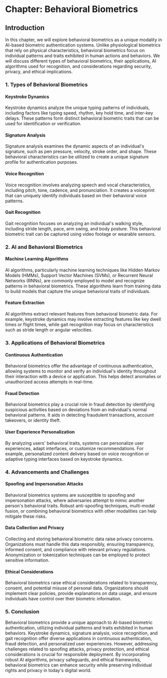 Chapter: Behavioral Biometrics
==============================

Introduction
------------

In this chapter, we will explore behavioral biometrics as a unique modality in AI-based biometric authentication systems. Unlike physiological biometrics that rely on physical characteristics, behavioral biometrics focus on individual patterns and traits exhibited in human actions and behaviors. We will discuss different types of behavioral biometrics, their applications, AI algorithms used for recognition, and considerations regarding security, privacy, and ethical implications.

### 1. Types of Behavioral Biometrics

#### Keystroke Dynamics

Keystroke dynamics analyze the unique typing patterns of individuals, including factors like typing speed, rhythm, key hold time, and inter-key delays. These patterns form distinct behavioral biometric traits that can be used for identification or verification.

#### Signature Analysis

Signature analysis examines the dynamic aspects of an individual's signature, such as pen pressure, velocity, stroke order, and shape. These behavioral characteristics can be utilized to create a unique signature profile for authentication purposes.

#### Voice Recognition

Voice recognition involves analyzing speech and vocal characteristics, including pitch, tone, cadence, and pronunciation. It creates a voiceprint that can uniquely identify individuals based on their behavioral voice patterns.

#### Gait Recognition

Gait recognition focuses on analyzing an individual's walking style, including stride length, pace, arm swing, and body posture. This behavioral biometric trait can be captured using video footage or wearable sensors.

### 2. AI and Behavioral Biometrics

#### Machine Learning Algorithms

AI algorithms, particularly machine learning techniques like Hidden Markov Models (HMMs), Support Vector Machines (SVMs), or Recurrent Neural Networks (RNNs), are commonly employed to model and recognize patterns in behavioral biometrics. These algorithms learn from training data to build models that capture the unique behavioral traits of individuals.

#### Feature Extraction

AI algorithms extract relevant features from behavioral biometric data. For example, keystroke dynamics may involve extracting features like key dwell times or flight times, while gait recognition may focus on characteristics such as stride length or angular velocities.

### 3. Applications of Behavioral Biometrics

#### Continuous Authentication

Behavioral biometrics offer the advantage of continuous authentication, allowing systems to monitor and verify an individual's identity throughout their interaction with a device or application. This helps detect anomalies or unauthorized access attempts in real-time.

#### Fraud Detection

Behavioral biometrics play a crucial role in fraud detection by identifying suspicious activities based on deviations from an individual's normal behavioral patterns. It aids in detecting fraudulent transactions, account takeovers, or identity theft.

#### User Experience Personalization

By analyzing users' behavioral traits, systems can personalize user experiences, adapt interfaces, or customize recommendations. For example, personalized content delivery based on voice recognition or adaptive typing interfaces based on keystroke dynamics.

### 4. Advancements and Challenges

#### Spoofing and Impersonation Attacks

Behavioral biometrics systems are susceptible to spoofing and impersonation attacks, where adversaries attempt to mimic another person's behavioral traits. Robust anti-spoofing techniques, multi-modal fusion, or combining behavioral biometrics with other modalities can help mitigate these risks.

#### Data Collection and Privacy

Collecting and storing behavioral biometric data raise privacy concerns. Organizations must handle this data responsibly, ensuring transparency, informed consent, and compliance with relevant privacy regulations. Anonymization or tokenization techniques can be employed to protect sensitive information.

#### Ethical Considerations

Behavioral biometrics raise ethical considerations related to transparency, consent, and potential misuse of personal data. Organizations should implement clear policies, provide explanations on data usage, and ensure individuals have control over their biometric information.

### 5. Conclusion

Behavioral biometrics provide a unique approach to AI-based biometric authentication, utilizing individual patterns and traits exhibited in human behaviors. Keystroke dynamics, signature analysis, voice recognition, and gait recognition offer diverse applications in continuous authentication, fraud detection, and personalized user experiences. However, addressing challenges related to spoofing attacks, privacy protection, and ethical considerations is crucial for responsible deployment. By incorporating robust AI algorithms, privacy safeguards, and ethical frameworks, behavioral biometrics can enhance security while preserving individual rights and privacy in today's digital world.
